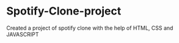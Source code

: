 # Spotify-Clone-project
Created a project of spotify clone with the help of HTML, CSS and JAVASCRIPT
